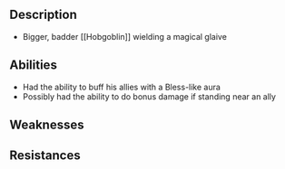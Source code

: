 ## Description
- Bigger, badder [[Hobgoblin]] wielding a magical glaive
## Abilities
- Had the ability to buff his allies with a Bless-like aura
- Possibly had the ability to do bonus damage if standing near an ally
## Weaknesses

## Resistances